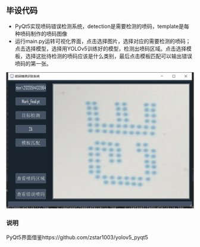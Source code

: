 ## 毕设代码

- PyQt5实现喷码错误检测系统，detection是需要检测的喷码，template是每种喷码制作的喷码图像
- 运行main.py运转可视化界面，点击选择图片，选择对应的需要检测的喷码；点击选择模型，选择用YOLOv5训练好的模型，检测出喷码区域。点击选择模板，选择这批待检测的喷码应该是什么类别，最后点击模板匹配可以输出错误喷码的第一张。

![show](Assets/show.png)

### 说明
PyQt5界面借鉴https://github.com/zstar1003/yolov5_pyqt5
